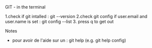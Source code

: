GIT - in the terminal 

1.check if git intalled : git --version
2.check git config if user.email and user.name is set : git config --list
3. press q to get out




Notes 
- pour avoir de l'aide sur un <verb>: git help <verb> (e.g. git help config)
